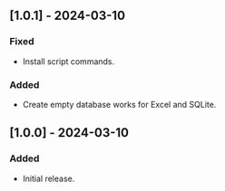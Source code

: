 ## [1.0.1] - 2024-03-10
### Fixed
- Install script commands.

### Added
- Create empty database works for Excel and SQLite.

## [1.0.0] - 2024-03-10
### Added
- Initial release.